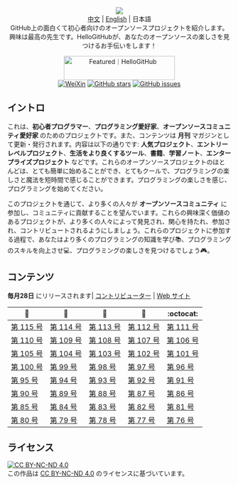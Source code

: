 <p align="center">
  <img src="https://cdn.jsdelivr.net/gh/521xueweihan/img_logo@main/logo/readme.gif"/>
  <br><a href="README.md">中文</a> | <a href="README_en.md">English</a> | 日本語
  <br>GitHub上の面白くて初心者向けのオープンソースプロジェクトを紹介します。
  <br>興味は最高の先生です。HelloGitHubが、あなたのオープンソースの楽しさを見つけるお手伝いをします！
</p>

<p align="center">
  <a href="https://hellogithub.com/repository/d4aae58ddbf34f0799bf3e8f965e0d70" target="_blank"><img src="https://abroad.hellogithub.com/v1/widgets/recommend.svg?rid=d4aae58ddbf34f0799bf3e8f965e0d70&claim_uid=8MKvZoxaWt" alt="Featured｜HelloGitHub" style="width: 250px; height: 54px;" width="250" height="54" /></a><br>
  <a href="https://raw.githubusercontent.com/521xueweihan/img_logo/master/logo/weixin.png"><img src="https://img.shields.io/badge/Talk-WeChat-brightgreen.svg?style=popout-square" alt="WeiXin"></a>
  <a href="https://github.com/521xueweihan/HelloGitHub/stargazers"><img src="https://img.shields.io/github/stars/521xueweihan/HelloGitHub.svg?style=popout-square" alt="GitHub stars"></a>
  <a href="https://github.com/521xueweihan/HelloGitHub/issues"><img src="https://img.shields.io/github/issues/521xueweihan/HelloGitHub.svg?style=popout-square" alt="GitHub issues"></a>
</p>

## イントロ

これは、**初心者プログラマー**、**プログラミング愛好家**、**オープンソースコミュニティ愛好家** のためのプロジェクトです。また、コンテンツは **月刊** マガジンとして更新・発行されます。内容は以下の通りです: **人気プロジェクト**、**エントリーレベルプロジェクト**、**生活をより良くするツール**、**書籍**、**学習ノート**、**エンタープライズプロジェクト** などです。これらのオープンソースプロジェクトのほとんどは、とても簡単に始めることができ、とてもクールで、プログラミングの楽しさと魔法を短時間で感じることができます。プログラミングの楽しさを感じ、プログラミングを始めてください。

このプロジェクトを通じて、より多くの人々が **オープンソースコミュニティ** に参加し、コミュニティに貢献することを望んでいます。これらの興味深く価値のあるプロジェクトが、より多くの人々によって発見され、関心を持たれ、参加され、コントリビュートされるようにしましょう。これらのプロジェクトに参加する過程で、あなたはより多くのプログラミングの知識を学び📚、プログラミングのスキルを向上させ💻、プログラミングの楽しさを見つけるでしょう🎮。

## コンテンツ

**毎月28日** にリリースされます| [コントリビューター](https://github.com/521xueweihan/HelloGitHub/blob/master/content/contributors.md) | [Web サイト](https://hellogithub.com)

| :card_index: | :jack_o_lantern: | :beer: | :fish_cake: | :octocat: |
| ------- | ----- | ------------ | ------ | --------- |
| [第 115 号](/content/HelloGitHub115.md) | [第 114 号](/content/HelloGitHub114.md) | [第 113 号](/content/HelloGitHub113.md) | [第 112 号](/content/HelloGitHub112.md) | [第 111 号](/content/HelloGitHub111.md) |
| [第 110 号](/content/HelloGitHub110.md) | [第 109 号](/content/HelloGitHub109.md) | [第 108 号](/content/HelloGitHub108.md) | [第 107 号](/content/HelloGitHub107.md) | [第 106 号](/content/HelloGitHub106.md) |
| [第 105 号](/content/HelloGitHub105.md) | [第 104 号](/content/HelloGitHub104.md) | [第 103 号](/content/HelloGitHub103.md) | [第 102 号](/content/HelloGitHub102.md) | [第 101 号](/content/HelloGitHub101.md) |
| [第 100 号](/content/HelloGitHub100.md) | [第 99 号](/content/HelloGitHub99.md) | [第 98 号](/content/HelloGitHub98.md) | [第 97 号](/content/HelloGitHub97.md) | [第 96 号](/content/HelloGitHub96.md) |
| [第 95 号](/content/HelloGitHub95.md) | [第 94 号](/content/HelloGitHub94.md) | [第 93 号](/content/HelloGitHub93.md) | [第 92 号](/content/HelloGitHub92.md) | [第 91 号](/content/HelloGitHub91.md) |
| [第 90 号](/content/HelloGitHub90.md) | [第 89 号](/content/HelloGitHub89.md) | [第 88 号](/content/HelloGitHub88.md) | [第 87 号](/content/HelloGitHub87.md) | [第 86 号](/content/HelloGitHub86.md) |
| [第 85 号](/content/HelloGitHub85.md) | [第 84 号](/content/HelloGitHub84.md) | [第 83 号](/content/HelloGitHub83.md) | [第 82 号](/content/HelloGitHub82.md) | [第 81 号](/content/HelloGitHub81.md) |
| [第 80 号](/content/HelloGitHub80.md) | [第 79 号](/content/HelloGitHub79.md) | [第 78 号](/content/HelloGitHub78.md) | [第 77 号](/content/HelloGitHub77.md) | [第 76 号](/content/HelloGitHub76.md) |


## ライセンス

<a rel="license" href="https://creativecommons.org/licenses/by-nc-nd/4.0/deed.en"><img alt="CC BY-NC-ND 4.0" style="border-width: 0" src="https://licensebuttons.net/l/by-nc-nd/4.0/88x31.png"></a><br>この作品は <a rel="license" href="https://creativecommons.org/licenses/by-nc-nd/4.0/deed.en">CC BY-NC-ND 4.0</a> のライセンスに基づいています。

